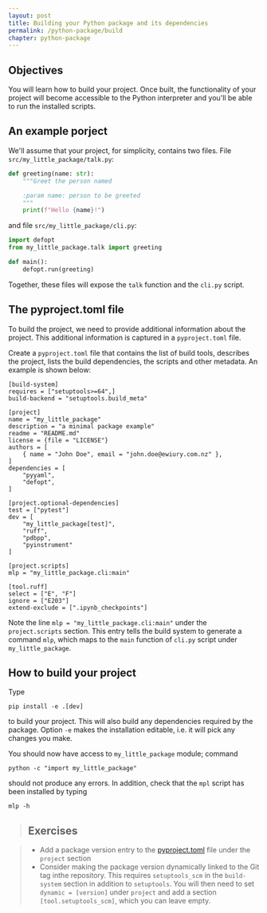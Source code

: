 ```yaml
---
layout: post
title: Building your Python package and its dependencies
permalink: /python-package/build
chapter: python-package
---
```


## Objectives

You will learn how to build your project. Once built, the functionality of your project will become accessible to the Python interpreter and you'll be able to run the installed scripts.

## An example porject

We'll assume that your project, for simplicity, contains two files. File `src/my_little_package/talk.py`:
```python
def greeting(name: str):
    """Greet the person named

    :param name: person to be greeted
    """
    print(f"Hello {name}!")
```
and file `src/my_little_package/cli.py`:
```python
import defopt
from my_little_package.talk import greeting

def main():
    defopt.run(greeting)
```

Together, these files will expose the `talk` function and the `cli.py` script.

## The pyproject.toml file

To build the project, we need to provide additional information about the project. This additional information is captured in a `pyproject.toml` file.

Create a `pyproject.toml` file that contains the list of build tools, describes the project, lists the build dependencies, the scripts and other metadata. An example is shown below:
```
[build-system]
requires = ["setuptools>=64",]
build-backend = "setuptools.build_meta"

[project]
name = "my_little_package"
description = "a minimal package example"
readme = "README.md"
license = {file = "LICENSE"}
authors = [
    { name = "John Doe", email = "john.doe@ewiury.com.nz" },
]
dependencies = [
    "pyyaml",
    "defopt",
]

[project.optional-dependencies]
test = ["pytest"]
dev = [
    "my_little_package[test]",
    "ruff",
    "pdbpp",
    "pyinstrument"
]

[project.scripts]
mlp = "my_little_package.cli:main"

[tool.ruff]
select = ["E", "F"]
ignore = ["E203"]
extend-exclude = [".ipynb_checkpoints"]
```

Note the line `mlp = "my_little_package.cli:main"` under the `project.scripts` section. This entry tells the build system to generate a command `mlp`, which maps to the `main` function of `cli.py` script under `my_little_package`. 


## How to build your project

Type 
```
pip install -e .[dev]
```
to build your project. This will also build any dependencies required by the package. Option `-e` makes the installation editable, i.e. it will pick any changes you make. 

You should now have access to `my_little_package` module; command
```
python -c "import my_little_package"
```
should not produce any errors. In addition, check that the `mpl` script has been installed by typing
```
mlp -h
```


> ## Exercises

> * Add a package version entry to the [pyproject.toml](https://packaging.python.org/en/latest/guides/writing-pyproject-toml/) file under the `project` section
> * Consider making the package version dynamically linked to the Git tag inthe repository. This requires `setuptools_scm` in the `build-system` section in addition to `setuptools`. You will then need to set `dynamic = [version]` under `project` and add a section `[tool.setuptools_scm]`, which you can leave empty.